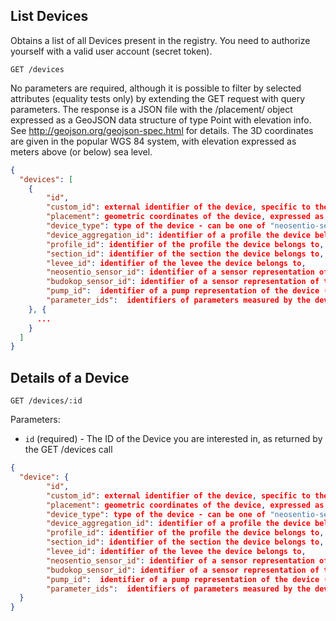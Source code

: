 ## List Devices

Obtains a list of all Devices present in the registry. You need to authorize yourself with a valid user account (secret token).

```
GET /devices
```
No parameters are required, although it is possible to filter by selected attributes (equality tests only) by extending the GET request with query parameters. The response is a JSON file with the /placement/ object expressed as a GeoJSON data structure of type Point with elevation info. See http://geojson.org/geojson-spec.html for details. The 3D coordinates are given in the popular WGS 84 system, with elevation expressed as meters above (or below) sea level.

```json
{
  "devices": [
    {
        "id",
        "custom_id": external identifier of the device, specific to the levee installation setup,
        "placement": geometric coordinates of the device, expressed as a GeoJSON data structure,
        "device_type": type of the device - can be one of "neosentio-sensor", "budokop-sensor", "pump",
        "device_aggregation_id": identifier of a profile the device belongs to,
        "profile_id": identifier of the profile the device belongs to,
        "section_id": identifier of the section the device belongs to,
        "levee_id": identifier of the levee the device belongs to,
        "neosentio_sensor_id": identifier of a sensor representation of the device (if device is a neosentio sensor) or null,
        "budokop_sensor_id": identifier of a sensor representation of the device (if device is a budokop sensor) or null,
        "pump_id":  identifier of a pump representation of the device (if device is a pump) or null,
        "parameter_ids":  identifiers of parameters measured by the devide
    }, {
      ...
    }
  ]
}
```

## Details of a Device

```
GET /devices/:id
```

Parameters:

+ `id` (required) - The ID of the Device you are interested in, as returned by the GET /devices call

```json
{
  "device": {
        "id",
        "custom_id": external identifier of the device, specific to the levee installation setup,
        "placement": geometric coordinates of the device, expressed as a GeoJSON data structure,
        "device_type": type of the device - can be one of "neosentio-sensor", "budokop-sensor", "pump",
        "device_aggregation_id": identifier of a profile the device belongs to,
        "profile_id": identifier of the profile the device belongs to,
        "section_id": identifier of the section the device belongs to,
        "levee_id": identifier of the levee the device belongs to,
        "neosentio_sensor_id": identifier of a sensor representation of the device (if device is a neosentio sensor) or null,
        "budokop_sensor_id": identifier of a sensor representation of the device (if device is a budokop sensor) or null,
        "pump_id":  identifier of a pump representation of the device (if device is a pump) or null,
        "parameter_ids":  identifiers of parameters measured by the devide
  }
}
```

